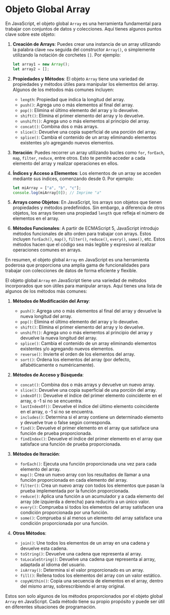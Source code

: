 # Objeto Global Array

En JavaScript, el objeto global `Array` es una herramienta fundamental para trabajar con conjuntos de datos y colecciones. Aquí tienes algunos puntos clave sobre este objeto:

1. **Creación de Arrays**: Puedes crear una instancia de un array utilizando la palabra clave `new` seguida del constructor `Array()`, o simplemente utilizando la notación de corchetes `[]`. Por ejemplo:

   ```javascript
   let array1 = new Array();
   let array2 = [];
   ```

2. **Propiedades y Métodos**: El objeto `Array` tiene una variedad de propiedades y métodos útiles para manipular los elementos del array. Algunos de los métodos más comunes incluyen:
   - `length`: Propiedad que indica la longitud del array.
   - `push()`: Agrega uno o más elementos al final del array.
   - `pop()`: Elimina el último elemento del array y lo devuelve.
   - `shift()`: Elimina el primer elemento del array y lo devuelve.
   - `unshift()`: Agrega uno o más elementos al principio del array.
   - `concat()`: Combina dos o más arrays.
   - `slice()`: Devuelve una copia superficial de una porción del array.
   - `splice()`: Cambia el contenido de un array eliminando elementos existentes y/o agregando nuevos elementos.

3. **Iteración**: Puedes recorrer un array utilizando bucles como `for`, `forEach`, `map`, `filter`, `reduce`, entre otros. Esto te permite acceder a cada elemento del array y realizar operaciones en ellos.

4. **Índices y Acceso a Elementos**: Los elementos de un array se acceden mediante sus índices, comenzando desde 0. Por ejemplo:

   ```javascript
   let miArray = ["a", "b", "c"];
   console.log(miArray[0]); // Imprime "a"
   ```

5. **Arrays como Objetos**: En JavaScript, los arrays son objetos que tienen propiedades y métodos predefinidos. Sin embargo, a diferencia de otros objetos, los arrays tienen una propiedad `length` que refleja el número de elementos en el array.

6. **Métodos Funcionales**: A partir de ECMAScript 5, JavaScript introdujo métodos funcionales de alto orden para trabajar con arrays. Estos incluyen `forEach()`, `map()`, `filter()`, `reduce()`, `every()`, `some()`, etc. Estos métodos hacen que el código sea más legible y expresivo al realizar operaciones comunes en arrays.

En resumen, el objeto global `Array` en JavaScript es una herramienta poderosa que proporciona una amplia gama de funcionalidades para trabajar con colecciones de datos de forma eficiente y flexible.

El objeto global `Array` en JavaScript tiene una variedad de métodos incorporados que son útiles para manipular arrays. Aquí tienes una lista de algunos de los métodos más comunes:

1. **Métodos de Modificación del Array**:
   - `push()`: Agrega uno o más elementos al final del array y devuelve la nueva longitud del array.
   - `pop()`: Elimina el último elemento del array y lo devuelve.
   - `shift()`: Elimina el primer elemento del array y lo devuelve.
   - `unshift()`: Agrega uno o más elementos al principio del array y devuelve la nueva longitud del array.
   - `splice()`: Cambia el contenido de un array eliminando elementos existentes y/o agregando nuevos elementos.
   - `reverse()`: Invierte el orden de los elementos del array.
   - `sort()`: Ordena los elementos del array (por defecto, alfabéticamente o numéricamente).

2. **Métodos de Acceso y Búsqueda**:
   - `concat()`: Combina dos o más arrays y devuelve un nuevo array.
   - `slice()`: Devuelve una copia superficial de una porción del array.
   - `indexOf()`: Devuelve el índice del primer elemento coincidente en el array, o -1 si no se encuentra.
   - `lastIndexOf()`: Devuelve el índice del último elemento coincidente en el array, o -1 si no se encuentra.
   - `includes()`: Determina si el array contiene un determinado elemento y devuelve true o false según corresponda.
   - `find()`: Devuelve el primer elemento en el array que satisface una función de prueba proporcionada.
   - `findIndex()`: Devuelve el índice del primer elemento en el array que satisface una función de prueba proporcionada.

3. **Métodos de Iteración**:
   - `forEach()`: Ejecuta una función proporcionada una vez para cada elemento del array.
   - `map()`: Crea un nuevo array con los resultados de llamar a una función proporcionada en cada elemento del array.
   - `filter()`: Crea un nuevo array con todos los elementos que pasan la prueba implementada por la función proporcionada.
   - `reduce()`: Aplica una función a un acumulador y a cada elemento del array (de izquierda a derecha) para reducirlo a un único valor.
   - `every()`: Comprueba si todos los elementos del array satisfacen una condición proporcionada por una función.
   - `some()`: Comprueba si al menos un elemento del array satisface una condición proporcionada por una función.

4. **Otros Métodos**:
   - `join()`: Une todos los elementos de un array en una cadena y devuelve esta cadena.
   - `toString()`: Devuelve una cadena que representa al array.
   - `toLocaleString()`: Devuelve una cadena que representa al array, adaptada al idioma del usuario.
   - `isArray()`: Determina si el valor proporcionado es un array.
   - `fill()`: Rellena todos los elementos del array con un valor estático.
   - `copyWithin()`: Copia una secuencia de elementos en el array, dentro del mismo array, sobrescribiendo el array original.

Estos son solo algunos de los métodos proporcionados por el objeto global `Array` en JavaScript. Cada método tiene su propio propósito y puede ser útil en diferentes situaciones de programación.

